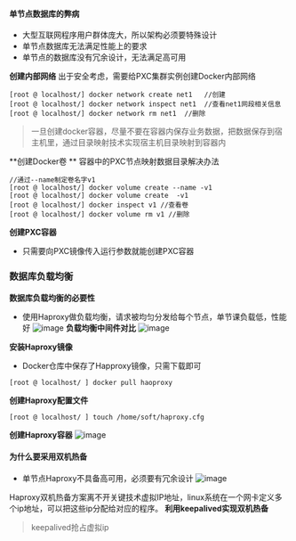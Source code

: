
#### 单节点数据库的弊病
- 大型互联网程序用户群体庞大，所以架构必须要特殊设计
- 单节点数据库无法满足性能上的要求
- 单节点的数据库没有冗余设计，无法满足高可用

**创建内部网络**
出于安全考虑，需要给PXC集群实例创建Docker内部网络
```
[root @ localhost/] docker network create net1   //创建
[root @ localhost/] docker network inspect net1  //查看net1网段相关信息
[root @ localhost/] docker network rm net1  //删除

```

> 一旦创建docker容器，尽量不要在容器内保存业务数据，把数据保存到宿主机里，通过目录映射技术实现宿主机目录映射到容器内

**创建Docker卷 **
容器中的PXC节点映射数据目录解决办法
```
//通过--name制定卷名字v1
[root @ localhost/] docker volume create --name -v1
[root @ localhost/] docker volume create  -v1
[root @ localhost/] docker inspect v1 //查看卷
[root @ localhost/] docker volume rm v1 //删除

```

**创建PXC容器**
- 只需要向PXC镜像传入运行参数就能创建PXC容器


### 数据库负载均衡

**数据库负载均衡的必要性**
- 使用Haproxy做负载均衡，请求被均匀分发给每个节点，单节课负载低，性能好 
![image](https://github.com/WangBeijing/webBlog/blob/master/images/20180817173522.png?raw=true)
**负载均衡中间件对比**
![image](https://github.com/WangBeijing/webBlog/blob/master/images/20180817173802.png?raw=true)

**安装Haproxy镜像**
- Docker仓库中保存了Happroxy镜像，只需下载即可
```
[root @ localhost/ ] docker pull haoproxy
```
**创建Haproxy配置文件**
```
[root @ localhost/ ] touch /home/soft/haproxy.cfg
```
**创建Haproxy容器**
![image](https://github.com/WangBeijing/webBlog/blob/master/images/20180817174642.png?raw=true)

#### 为什么要采用双机热备
- 单节点Haproxy不具备高可用，必须要有冗余设计
![image](https://github.com/WangBeijing/webBlog/blob/master/images/20180817175512.png?raw=true)

Haproxy双机热备方案离不开关键技术虚拟IP地址，linux系统在一个网卡定义多个ip地址，可以把这些ip分配给对应的程序。
**利用keepalived实现双机热备**
> keepalived抢占虚拟ip

